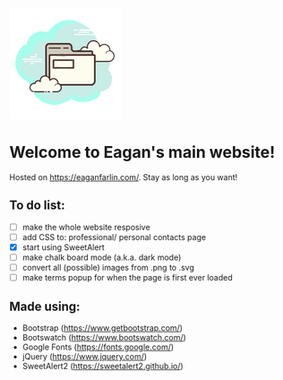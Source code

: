 ![Site-Logo](/Global/Images/Site-Logo.png)

# Welcome to Eagan's main website!
Hosted on https://eaganfarlin.com/.
Stay as long as you want!

## To do list:
- [ ] make the whole website resposive
- [ ] add CSS to: professional/ personal contacts page
- [X] start using SweetAlert
- [ ] make chalk board mode (a.k.a. dark mode)
- [ ] convert all (possible) images from .png to .svg
- [ ] make terms popup for when the page is first ever loaded

## Made using:
- Bootstrap (https://www.getbootstrap.com/)
- Bootswatch (https://www.bootswatch.com/)
- Google Fonts (https://fonts.google.com/)
- jQuery (https://www.jquery.com/)
- SweetAlert2 (https://sweetalert2.github.io/)